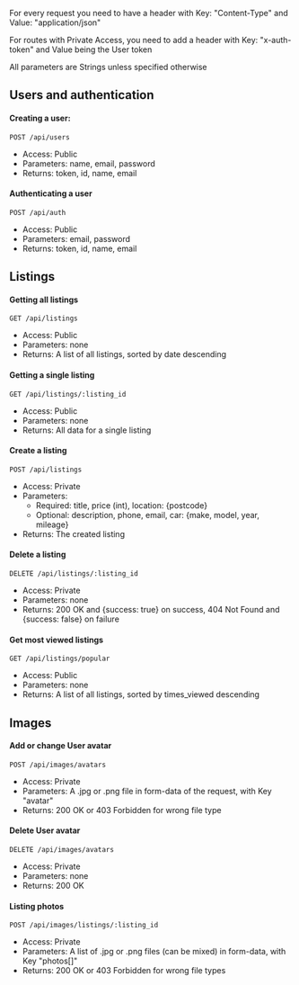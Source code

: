 For every request you need to have a header with Key: "Content-Type" and Value: "application/json"

For routes with Private Access, you need to add a header with Key: "x-auth-token" and Value being the User token

All parameters are Strings unless specified otherwise

## Users and authentication

#### Creating a user:

    POST /api/users

- Access: Public
- Parameters: name, email, password
- Returns: token, id, name, email

#### Authenticating a user

    POST /api/auth

- Access: Public
- Parameters: email, password
- Returns: token, id, name, email

## Listings

#### Getting all listings

    GET /api/listings

- Access: Public
- Parameters: none
- Returns: A list of all listings, sorted by date descending

#### Getting a single listing

    GET /api/listings/:listing_id

- Access: Public
- Parameters: none
- Returns: All data for a single listing

#### Create a listing

    POST /api/listings

- Access: Private
- Parameters:
  - Required: title, price (int), location: {postcode}
  - Optional: description, phone, email, car: {make, model, year, mileage}
- Returns: The created listing

#### Delete a listing

    DELETE /api/listings/:listing_id

- Access: Private
- Parameters: none
- Returns: 200 OK and {success: true} on success, 404 Not Found and {success: false} on failure

#### Get most viewed listings

    GET /api/listings/popular

- Access: Public
- Parameters: none
- Returns: A list of all listings, sorted by times_viewed descending

## Images

#### Add or change User avatar

    POST /api/images/avatars

- Access: Private
- Parameters: A .jpg or .png file in form-data of the request, with Key "avatar"
- Returns: 200 OK or 403 Forbidden for wrong file type

#### Delete User avatar

    DELETE /api/images/avatars

- Access: Private
- Parameters: none
- Returns: 200 OK

#### Listing photos

    POST /api/images/listings/:listing_id

- Access: Private
- Parameters: A list of .jpg or .png files (can be mixed) in form-data, with Key "photos[]"
- Returns: 200 OK or 403 Forbidden for wrong file types
